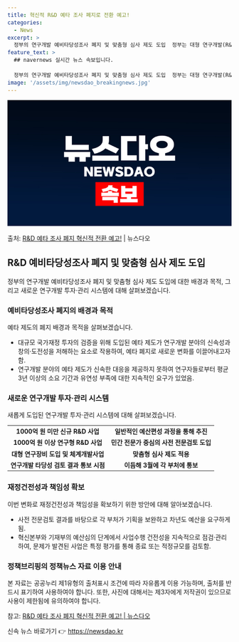 ```yaml
---
title: 혁신적 R&D 예타 조사 폐지로 전환 예고!
categories:
  - News
excerpt: >
  정부의 연구개발 예비타당성조사 폐지 및 맞춤형 심사 제도 도입  정부는 대형 연구개발(R&D) 사업에 대한 …
feature_text: >
  ## navernews 실시간 뉴스 속보입니다.

  정부의 연구개발 예비타당성조사 폐지 및 맞춤형 심사 제도 도입  정부는 대형 연구개발(R&D) 사업에 대한 …
image: '/assets/img/newsdao_breakingnews.jpg'
---
```


![뉴스다오 속보](/assets/img/newsdao_breakingnews.jpg)

<p>출처: <a href="https://newsdao.kr/4092" rel="dofollow">R&D 예타 조사 폐지 혁신적 전환 예고!</a> | 뉴스다오</p>

<h2 data-ke-size="size26">R&D 예비타당성조사 폐지 및 맞춤형 심사 제도 도입</h2>
<p data-ke-size="size16">정부의 연구개발 예비타당성조사 폐지 및 맞춤형 심사 제도 도입에 대한 배경과 목적, 그리고 새로운 연구개발 투자·관리 시스템에 대해 살펴보겠습니다.</p>

<h3><b>예비타당성조사 폐지의 배경과 목적</b></h3>
<p data-ke-size="size16">예타 제도의 폐지 배경과 목적을 살펴보겠습니다.</p>
<ul>
<li>대규모 국가재정 투자의 검증을 위해 도입된 예타 제도가 연구개발 분야의 신속성과 창의·도전성을 저해하는 요소로 작용하여, 예타 폐지로 새로운 변화를 이끌어내고자 함.</li>
<li>연구개발 분야의 예타 제도가 신속한 대응을 제공하지 못하여 연구자들로부터 평균 3년 이상의 소요 기간과 유연성 부족에 대한 지속적인 요구가 있었음.</li>
</ul>

<h3><b>새로운 연구개발 투자·관리 시스템</b></h3>
<p data-ke-size="size16">새롭게 도입된 연구개발 투자·관리 시스템에 대해 살펴보겠습니다.</p>
<table>
  <tr>
    <td style="text-align: center; height: 17px;"><b>1000억 원 미만 신규 R&D 사업</b></td>
    <td style="text-align: center; height: 17px;"><b>일반적인 예산편성 과정을 통해 추진</b></td>
  </tr>
  <tr>
    <td style="text-align: center; height: 17px;"><b>1000억 원 이상 연구형 R&D 사업</b></td>
    <td style="text-align: center; height: 17px;"><b>민간 전문가 중심의 사전 전문검토 도입</b></td>
  </tr>
  <tr>
    <td style="text-align: center; height: 17px;"><b>대형 연구장비 도입 및 체계개발사업</b></td>
    <td style="text-align: center; height: 17px;"><b>맞춤형 심사 제도 적용</b></td>
  </tr>
  <tr>
    <td style="text-align: center; height: 17px;"><b>연구개발 타당성 검토 결과 통보 시점</b></td>
    <td style="text-align: center; height: 17px;"><b>이듬해 3월에 각 부처에 통보</b></td>
  </tr>
</table>

<h3><b>재정건전성과 책임성 확보</b></h3>
<p data-ke-size="size16">이번 변화로 재정건전성과 책임성을 확보하기 위한 방안에 대해 알아보겠습니다.</p>
<ul>
<li>사전 전문검토 결과를 바탕으로 각 부처가 기획을 보완하고 차년도 예산을 요구하게 됨.</li>
<li>혁신본부와 기재부의 예산심의 단계에서 사업수행 건전성을 지속적으로 점검·관리하여, 문제가 발견된 사업은 특정 평가를 통해 종료 또는 적정규모를 검토함.</li>
</ul>

<h3><b>정책브리핑의 정책뉴스 자료 이용 안내</b></h3>
<p data-ke-size="size16">본 자료는 공공누리 제1유형의 출처표시 조건에 따라 자유롭게 이용 가능하며, 출처를 반드시 표기하여 사용하여야 합니다. 또한, 사진에 대해서는 제3자에게 저작권이 있으므로 사용이 제한됨에 유의하여야 합니다.</p>
<p data-ke-size="size16">참고: <a href="https://newsdao.kr/4092">R&D 예타 조사 폐지 혁신적 전환 예고! | 뉴스다오</a></p> 

신속 뉴스 바로가기 👉 <a href="https://newsdao.kr" rel="dofollow">https://newsdao.kr</a>


